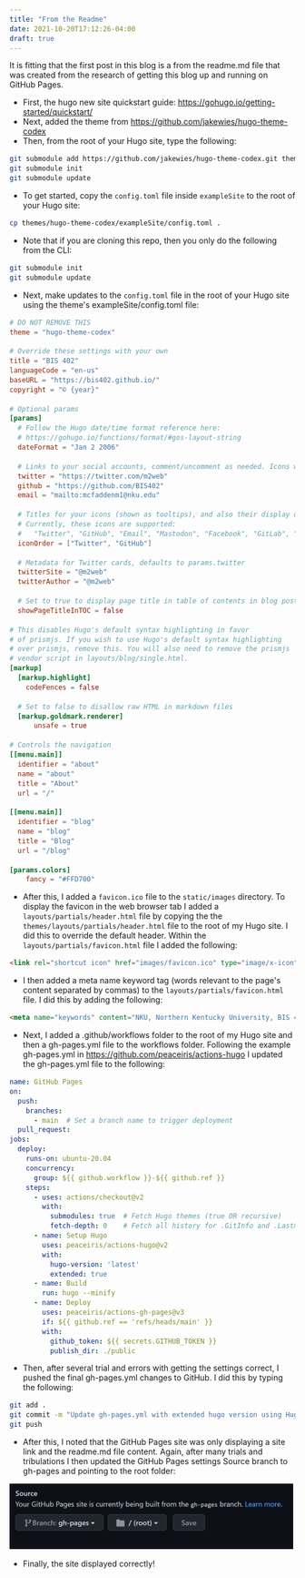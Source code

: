 ```yaml
---
title: "From the Readme"
date: 2021-10-20T17:12:26-04:00
draft: true
---
```


It is fitting that the first post in this blog is a from the readme.md file that was created from the research of getting this blog up and running on GitHub Pages.

* First, the hugo new site quickstart guide: <https://gohugo.io/getting-started/quickstart/>
* Next, added the theme from <https://github.com/jakewies/hugo-theme-codex>
* Then, from the root of your Hugo site, type the following:

```bash
git submodule add https://github.com/jakewies/hugo-theme-codex.git themes/hugo-theme-codex
git submodule init
git submodule update
```

* To get started, copy the `config.toml` file inside `exampleSite` to the root of your Hugo site:

```bash
cp themes/hugo-theme-codex/exampleSite/config.toml .
```

* Note that if you are cloning this repo, then you only do the following from the CLI:

```bash
git submodule init
git submodule update
```

* Next, make updates to the `config.toml` file in the root of your Hugo site using the theme's exampleSite/config.toml file:

```toml
# DO NOT REMOVE THIS
theme = "hugo-theme-codex"

# Override these settings with your own
title = "BIS 402"
languageCode = "en-us"
baseURL = "https://bis402.github.io/"
copyright = "© {year}"

# Optional params
[params]
  # Follow the Hugo date/time format reference here: 
  # https://gohugo.io/functions/format/#gos-layout-string
  dateFormat = "Jan 2 2006"

  # Links to your social accounts, comment/uncomment as needed. Icons will be displayed for those specified.
  twitter = "https://twitter.com/m2web"
  github = "https://github.com/BIS402"
  email = "mailto:mcfaddenm1@nku.edu"
    
  # Titles for your icons (shown as tooltips), and also their display order.
  # Currently, these icons are supported: 
  #   "Twitter", "GitHub", "Email", "Mastodon", "Facebook", "GitLab", "Instagram", "LinkedIn", "YouTube"
  iconOrder = ["Twitter", "GitHub"]

  # Metadata for Twitter cards, defaults to params.twitter
  twitterSite = "@m2web"
  twitterAuthor = "@m2web"

  # Set to true to display page title in table of contents in blog posts.
  showPageTitleInTOC = false

# This disables Hugo's default syntax highlighting in favor
# of prismjs. If you wish to use Hugo's default syntax highlighting
# over prismjs, remove this. You will also need to remove the prismjs
# vendor script in layouts/blog/single.html.
[markup]
  [markup.highlight]
    codeFences = false
    
  # Set to false to disallow raw HTML in markdown files
  [markup.goldmark.renderer]
      unsafe = true

# Controls the navigation
[[menu.main]]
  identifier = "about"
  name = "about"
  title = "About"
  url = "/"

[[menu.main]]
  identifier = "blog"
  name = "blog"
  title = "Blog"
  url = "/blog"

[params.colors]
    fancy = "#FFD700"
```

* After this, I added a `favicon.ico` file to the `static/images` directory. To display the favicon in the web browser tab I added a `layouts/partials/header.html` file by copying the the `themes/layouts/partials/header.html` file to the root of my Hugo site. I did this to override the default header. Within the `layouts/partials/favicon.html` file I added the following:

```html
<link rel="shortcut icon" href="images/favicon.ico" type="image/x-icon">
```

* I then added a meta name keyword tag (words relevant to the page's content separated by commas) to the `layouts/partials/favicon.html` file. I did this by adding the following:

```html
<meta name="keywords" content="NKU, Northern Kentucky University, BIS 402, Programming for E-Business"/>
```

* Next, I added a .github/workflows folder to the root of my Hugo site and then a gh-pages.yml file to the workflows folder. Following the example gh-pages.yml in <https://github.com/peaceiris/actions-hugo> I updated the gh-pages.yml file to the following:

```yaml
name: GitHub Pages
on:
  push:
    branches:
      - main  # Set a branch name to trigger deployment
  pull_request:
jobs:
  deploy:
    runs-on: ubuntu-20.04
    concurrency:
      group: ${{ github.workflow }}-${{ github.ref }}
    steps:
      - uses: actions/checkout@v2
        with:
          submodules: true  # Fetch Hugo themes (true OR recursive)
          fetch-depth: 0    # Fetch all history for .GitInfo and .Lastmod
      - name: Setup Hugo
        uses: peaceiris/actions-hugo@v2
        with:
          hugo-version: 'latest'
          extended: true
      - name: Build
        run: hugo --minify
      - name: Deploy
        uses: peaceiris/actions-gh-pages@v3
        if: ${{ github.ref == 'refs/heads/main' }}
        with:
          github_token: ${{ secrets.GITHUB_TOKEN }}
          publish_dir: ./public

```

* Then, after several trial and errors with getting the settings correct, I pushed the final gh-pages.yml changes to GitHub. I did this by typing the following:

```bash
git add .
git commit -m "Update gh-pages.yml with extended hugo version using Hugo site recommended settings"
git push
```

* After this, I noted that the GitHub Pages site was only displaying a site link and the readme.md file content. Again, after many trials and tribulations I then updated the GitHub Pages settings Source branch to gh-pages and pointing to the root folder:
<!-- markdown image -->
![GitHub Pages settings Source branch](images/git-pages-source-branch.png)

* Finally, the site displayed correctly!
